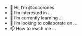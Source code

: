 - 👋 Hi, I’m @cocorones
- 👀 I’m interested in ...
- 🌱 I’m currently learning ...
- 💞️ I’m looking to collaborate on ...
- 📫 How to reach me ...

<!---
cocorones/cocorones is a ✨ special ✨ repository because its `README.md` (this file) appears on your GitHub profile.
You can click the Preview link to take a look at your changes.
--->
